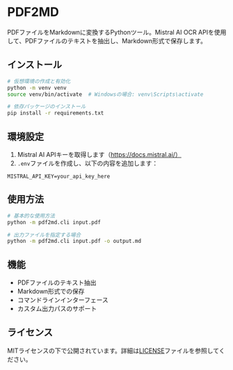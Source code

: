 # PDF2MD

PDFファイルをMarkdownに変換するPythonツール。Mistral AI OCR APIを使用して、PDFファイルのテキストを抽出し、Markdown形式で保存します。

## インストール

```bash
# 仮想環境の作成と有効化
python -m venv venv
source venv/bin/activate  # Windowsの場合: venv\Scripts\activate

# 依存パッケージのインストール
pip install -r requirements.txt
```

## 環境設定

1. Mistral AI APIキーを取得します（https://docs.mistral.ai/）
2. `.env`ファイルを作成し、以下の内容を追加します：

```
MISTRAL_API_KEY=your_api_key_here
```

## 使用方法

```bash
# 基本的な使用方法
python -m pdf2md.cli input.pdf

# 出力ファイルを指定する場合
python -m pdf2md.cli input.pdf -o output.md
```

## 機能

- PDFファイルのテキスト抽出
- Markdown形式での保存
- コマンドラインインターフェース
- カスタム出力パスのサポート

## ライセンス

MITライセンスの下で公開されています。詳細は[LICENSE](LICENSE)ファイルを参照してください。
